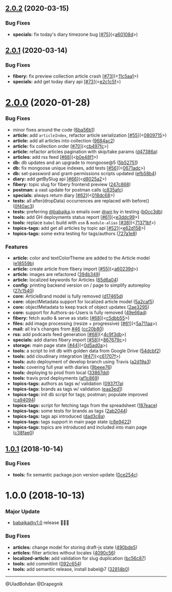 ## [2.0.2](https://github.com/babajka/babajka-backend/compare/v2.0.1...v2.0.2) (2020-03-15)

### Bug Fixes

- **specials:** fix today's diary timezone bug [[#75](https://github.com/babajka/babajka-backend/issues/75)](<[a60108d](https://github.com/babajka/babajka-backend/commit/a60108d)>)

## [2.0.1](https://github.com/babajka/babajka-backend/compare/v2.0.0...v2.0.1) (2020-03-14)

### Bug Fixes

- **fibery:** fix preview collection article crash [[#73](https://github.com/babajka/babajka-backend/issues/73)](<[11c5aa1](https://github.com/babajka/babajka-backend/commit/11c5aa1)>)
- **specials:** add get today diary api [[#73](https://github.com/babajka/babajka-backend/issues/73)](<[e2c1c5f](https://github.com/babajka/babajka-backend/commit/e2c1c5f)>)

# [2.0.0](https://github.com/babajka/babajka-backend/compare/v1.0.1...v2.0.0) (2020-01-28)

### Bug Fixes

- minor fixes around the code ([6ba56b1](https://github.com/babajka/babajka-backend/commit/6ba56b1))
- **article:** add `articleIndex`, refactor article serialization [[#55](https://github.com/babajka/babajka-backend/issues/55)](<[0809715](https://github.com/babajka/babajka-backend/commit/0809715)>)
- **article:** add all articles into collection ([9684ac2](https://github.com/babajka/babajka-backend/commit/9684ac2))
- **article:** fix collection order [[#70](https://github.com/babajka/babajka-backend/issues/70)](<[cb497fc](https://github.com/babajka/babajka-backend/commit/cb497fc)>)
- **article:** refactor articles pagination with skip/take params ([d47386a](https://github.com/babajka/babajka-backend/commit/d47386a))
- **articles:** add rss feed [[#68](https://github.com/babajka/babajka-backend/issues/68)](<[b0e48f1](https://github.com/babajka/babajka-backend/commit/b0e48f1)>)
- **db:** db updates and an upgrade to mongoose@5 ([5b52751](https://github.com/babajka/babajka-backend/commit/5b52751))
- **db:** fix mongoose unique indexes, add tests [[#56](https://github.com/babajka/babajka-backend/issues/56)](<[0671adc](https://github.com/babajka/babajka-backend/commit/0671adc)>)
- **db:** set-password and grant-permissions scripts updated ([efb58b4](https://github.com/babajka/babajka-backend/commit/efb58b4))
- **diary:** add getBySlug api [[#66](https://github.com/babajka/babajka-backend/issues/66)](<[d8025a2](https://github.com/babajka/babajka-backend/commit/d8025a2)>)
- **fibery:** topic slug for fibery frontend preview ([247c868](https://github.com/babajka/babajka-backend/commit/247c868))
- **postman:** a vast update for postman calls ([c835afc](https://github.com/babajka/babajka-backend/commit/c835afc))
- **specials:** always return diary [[#62](https://github.com/babajka/babajka-backend/issues/62)](<[018dc68](https://github.com/babajka/babajka-backend/commit/018dc68)>)
- **tests:** all after(dropData) occurrences are replaced with before() ([0f40ac3](https://github.com/babajka/babajka-backend/commit/0f40ac3))
- **tests:** preferring [@babajka](https://github.com/babajka).io emails over [@wir](https://github.com/wir).by in testing ([b0cc3db](https://github.com/babajka/babajka-backend/commit/b0cc3db))
- **tools:** add GH deployments status report [[#61](https://github.com/babajka/babajka-backend/issues/61)](<[e3ddc99](https://github.com/babajka/babajka-backend/commit/e3ddc99)>)
- **tools:** replace `babel` build with `esm` & `module-alias` [[#38](https://github.com/babajka/babajka-backend/issues/38)](<[71371bf](https://github.com/babajka/babajka-backend/commit/71371bf)>)
- **topics-tags:** add get all articles by topic api [[#52](https://github.com/babajka/babajka-backend/issues/52)](<[e62d158](https://github.com/babajka/babajka-backend/commit/e62d158)>)
- **topics-tags:** some extra testing for tags/authors ([727a1e8](https://github.com/babajka/babajka-backend/commit/727a1e8))

### Features

- **article:** color and textColorTheme are added to the Article model ([e18559b](https://github.com/babajka/babajka-backend/commit/e18559b))
- **article:** create article from fibery import [[#55](https://github.com/babajka/babajka-backend/issues/55)](<[a60239d](https://github.com/babajka/babajka-backend/commit/a60239d)>)
- **article:** images are refactored ([394b349](https://github.com/babajka/babajka-backend/commit/394b349))
- **article:** localized keywords for Articles ([65d6a04](https://github.com/babajka/babajka-backend/commit/65d6a04))
- **config:** printing backend version on / page to simplify autoreploy ([27c1540](https://github.com/babajka/babajka-backend/commit/27c1540))
- **core:** ArticleBrand model is fully removed ([d17465d](https://github.com/babajka/babajka-backend/commit/d17465d))
- **core:** objectMetadata support for localized article model ([5a2caf5](https://github.com/babajka/babajka-backend/commit/5a2caf5))
- **core:** objectMetadata to keep track of object updates ([2ae3295](https://github.com/babajka/babajka-backend/commit/2ae3295))
- **core:** support for Authors-as-Users is fully removed ([49e66ad](https://github.com/babajka/babajka-backend/commit/49e66ad))
- **fibery:** fetch audio & serve as static [[#68](https://github.com/babajka/babajka-backend/issues/68)](<[c5dbb55](https://github.com/babajka/babajka-backend/commit/c5dbb55)>)
- **files:** add image processing (resize + progressive) [[#61](https://github.com/babajka/babajka-backend/issues/61)](<[5a711aa](https://github.com/babajka/babajka-backend/commit/5a711aa)>)
- **mail:** all Ira's changes from [#46](https://github.com/babajka/babajka-backend/issues/46) ([cc20b80](https://github.com/babajka/babajka-backend/commit/cc20b80))
- **rss:** add podcasts feed generation [[#68](https://github.com/babajka/babajka-backend/issues/68)](<[4c9f3db](https://github.com/babajka/babajka-backend/commit/4c9f3db)>)
- **specials:** add diaries fibery import [[#58](https://github.com/babajka/babajka-backend/issues/58)](<[867679c](https://github.com/babajka/babajka-backend/commit/867679c)>)
- **storage:** main page state [[#44](https://github.com/babajka/babajka-backend/issues/44)](<[0d5ad0a](https://github.com/babajka/babajka-backend/commit/0d5ad0a)>)
- **tools:** a script to init db with golden data from Google Drive ([54dcbf2](https://github.com/babajka/babajka-backend/commit/54dcbf2))
- **tools:** add cloudinary integration [[#47](https://github.com/babajka/babajka-backend/issues/47)](<[c61707f](https://github.com/babajka/babajka-backend/commit/c61707f)>)
- **tools:** auto deployment of develop branch using Travis ([a2d19a3](https://github.com/babajka/babajka-backend/commit/a2d19a3))
- **tools:** covering full year with diaries ([9beee76](https://github.com/babajka/babajka-backend/commit/9beee76))
- **tools:** deploying to prod from local ([33867dd](https://github.com/babajka/babajka-backend/commit/33867dd))
- **tools:** travis prod deployments ([af1c869](https://github.com/babajka/babajka-backend/commit/af1c869))
- **topics-tags:** authors as tags w/ validation ([0937f7a](https://github.com/babajka/babajka-backend/commit/0937f7a))
- **topics-tags:** brands as tags w/ validation ([eaa3ed1](https://github.com/babajka/babajka-backend/commit/eaa3ed1))
- **topics-tags:** init db script for tags; postman; populate improved ([ca94094](https://github.com/babajka/babajka-backend/commit/ca94094))
- **topics-tags:** script for fetching tags from the spreadsheet ([187eace](https://github.com/babajka/babajka-backend/commit/187eace))
- **topics-tags:** some tests for brands as tags ([2ab2044](https://github.com/babajka/babajka-backend/commit/2ab2044))
- **topics-tags:** tags api introduced ([dad3c8a](https://github.com/babajka/babajka-backend/commit/dad3c8a))
- **topics-tags:** tags support in main page state ([c8e9422](https://github.com/babajka/babajka-backend/commit/c8e9422))
- **topics-tags:** topics are introduced and included into main page ([c38fae0](https://github.com/babajka/babajka-backend/commit/c38fae0))

## [1.0.1](https://github.com/babajka/babajka-backend/compare/v1.0.0...v1.0.1) (2018-10-14)

### Bug Fixes

- **tools:** fix semantic package.json version update ([0ce254c](https://github.com/babajka/babajka-backend/commit/0ce254c))

# 1.0.0 (2018-10-13)

### Major Update

- babajka@v1.0 release 🎉🎉🎉

### Bug Fixes

- **articles:** change model for storing draft-js state ([490bde5](https://github.com/babajka/babajka-backend/commit/490bde5))
- **articles:** filter articles without locales ([4090c56](https://github.com/babajka/babajka-backend/commit/4090c56))
- **localized-article:** add validation for slug duplication ([bc56c87](https://github.com/babajka/babajka-backend/commit/bc56c87))
- **tools:** add commitlint ([092c654](https://github.com/babajka/babajka-backend/commit/092c654))
- **tools:** add semantic release, install babel@7 ([32814b0](https://github.com/babajka/babajka-backend/commit/32814b0))

---

@UladBohdan @Drapegnik
